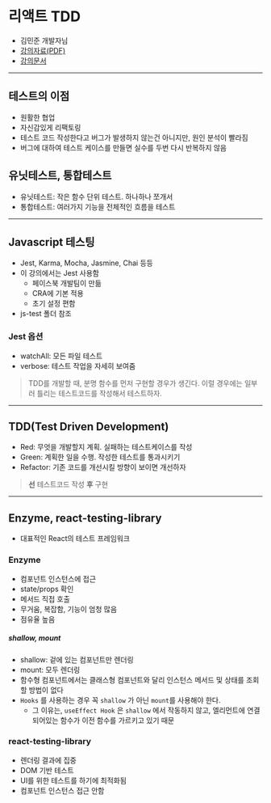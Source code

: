 # 리액트 TDD

- 김민준 개발자님
- [강의자료(PDF)](https://drive.google.com/file/d/12h3yoGMWNqZHNLXJniWeQpjsKnCMp5To/view?fbclid=IwAR34FimmJbM_kDRCxZDUeSYlF7-axoHX0GBRmJEp-mnqiohW98W7V-mVl-4)
- [강의문서](https://learn-react-test.vlpt.us/#/)

---

## 테스트의 이점

- 원활한 협업
- 자신감있게 리팩토링
- 테스트 코드 작성한다고 버그가 발생하지 않는건 아니지만, 원인 분석이 빨라짐
- 버그에 대하여 테스트 케이스를 만들면 실수를 두번 다시 반복하지 않음

## 유닛테스트, 통합테스트

- 유닛테스트: 작은 함수 단위 테스트. 하나하나 쪼개서
- 통합테스트: 여러가지 기능을 전체적인 흐름을 테스트

---

## Javascript 테스팅

- Jest, Karma, Mocha, Jasmine, Chai 등등
- 이 강의에서는 Jest 사용함
  - 페이스북 개발팀이 만듦
  - CRA에 기본 적용
  - 초기 설정 편함
- js-test 폴더 참조

### Jest 옵션

- watchAll: 모든 파일 테스트
- verbose: 테스트 작업을 자세히 보여줌

> TDD를 개발할 때, 분명 함수를 먼저 구현할 경우가 생긴다. 이럴 경우에는 일부러 틀리는 테스트코드를 작성해서 테스트하자.

---

## TDD(Test Driven Development)
- Red: 무엇을 개발할지 계획. 실패하는 테스트케이스를 작성
- Green: 계획한 일을 수행. 작성한 테스트를 통과시키기
- Refactor: 기존 코드를 개선시킬 방향이 보이면 개선하자

> **선** 테스트코드 작성
> **후** 구현

---

## Enzyme, react-testing-library

- 대표적인 React의 테스트 프레임워크

### Enzyme

- 컴포넌트 인스턴스에 접근
- state/props 확인
- 메서드 직접 호출
- 무거움, 복잡함, 기능이 엄청 많음
- 점유율 높음

##### shallow, mount

- shallow: 겉에 있는 컴포넌트만 렌더링
- mount: 모두 렌더링
- 함수형 컴포넌트에서는 클래스형 컴포넌트와 달리 인스턴스 메서드 및 상태를 조회 할 방법이 없다
- ```Hooks``` 를 사용하는 경우 꼭 ```shallow``` 가 아닌 ```mount```를 사용해야 한다.
  - 그 이유는, ```useEffect Hook``` 은 ```shallow``` 에서 작동하지 않고, 엘리먼트에 연결되어있는 함수가 이전 함수를 가르키고 있기 때문

### react-testing-library

- 렌더링 결과에 집중
- DOM 기반 테스트
- UI를 위한 테스트를 하기에 최적화됨
- 컴포넌트 인스턴스 접근 안함